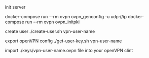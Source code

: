 init server

docker-compose run --rm ovpn ovpn_genconfig -u udp://ip
docker-compose run --rm ovpn ovpn_initpki

create user
./create-user.sh vpn-user-name

export openVPN config
./get-user-key.sh vpn-user-name

import ./keys/vpn-user-name.ovpn file into your openVPN clint
